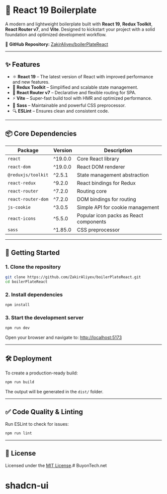 # 🚀 React 19 Boilerplate

A modern and lightweight boilerplate built with **React 19**, **Redux Toolkit**, **React Router v7**, and **Vite**. Designed to kickstart your project with a solid foundation and optimized development workflow.

🔗 **GitHub Repository:** [ZakirAliyev/boilerPlateReact](https://github.com/ZakirAliyev/boilerPlateReact)

---

## ✨ Features

- ⚛️ **React 19** – The latest version of React with improved performance and new features.
- 🎯 **Redux Toolkit** – Simplified and scalable state management.
- 🧭 **React Router v7** – Declarative and flexible routing for SPA.
- ⚡ **Vite** – Super-fast build tool with HMR and optimized performance.
- 🎨 **Sass** – Maintainable and powerful CSS preprocessor.
- 🔍 **ESLint** – Ensures clean and consistent code.

---

## 📦 Core Dependencies

| Package                | Version    | Description                                 |
|------------------------|------------|---------------------------------------------|
| `react`               | ^19.0.0    | Core React library                          |
| `react-dom`           | ^19.0.0    | React DOM renderer                          |
| `@reduxjs/toolkit`    | ^2.5.1     | State management abstraction                |
| `react-redux`         | ^9.2.0     | React bindings for Redux                    |
| `react-router`        | ^7.2.0     | Routing core                                |
| `react-router-dom`    | ^7.2.0     | DOM bindings for routing                    |
| `js-cookie`           | ^3.0.5     | Simple API for cookie management            |
| `react-icons`         | ^5.5.0     | Popular icon packs as React components      |
| `sass`                | ^1.85.0    | CSS preprocessor                            |

---

## 🚀 Getting Started

### 1. Clone the repository

```bash
git clone https://github.com/ZakirAliyev/boilerPlateReact.git
cd boilerPlateReact
```

### 2. Install dependencies

```bash
npm install
```

### 3. Start the development server

```bash
npm run dev
```

Open your browser and navigate to: [http://localhost:5173](http://localhost:5173)

---

## 🛠 Deployment

To create a production-ready build:

```bash
npm run build
```

The output will be generated in the `dist/` folder.

---

## ✅ Code Quality & Linting

Run ESLint to check for issues:

```bash
npm run lint
```

---

## 📄 License

Licensed under the [MIT License](LICENSE).# BuyonTech.net
# shadcn-ui
